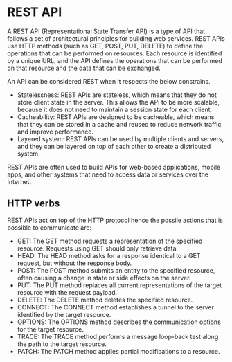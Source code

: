 # REST API

A REST API (Representational State Transfer API) is a type of API that follows a set of architectural principles for building web services. 
REST APIs use HTTP methods (such as GET, POST, PUT, DELETE) to define the operations that can be performed on resources. Each resource is 
identified by a unique URL, and the API defines the operations that can be performed on that resource and the data that can be exchanged.


An API can be considered REST when it respects the below constrains.

- Statelessness: REST APIs are stateless, which means that they do not store client state in the server. This allows the API to be more scalable, because it does not need to maintain a session state for each client. 
- Cacheability: REST APIs are designed to be cacheable, which means that they can be stored in a cache and reused to reduce network traffic and improve performance. 
- Layered system: REST APIs can be used by multiple clients and servers, and they can be layered on top of each other to create a distributed system. 

REST APIs are often used to build APIs for web-based applications, mobile apps, and other systems that need to access data or services over the Internet. 

## HTTP verbs

REST APIs act on top of the HTTP protocol hence the possile actions that is possible to communicate are:

- GET: The GET method requests a representation of the specified resource. Requests using GET should only retrieve data.
- HEAD: The HEAD method asks for a response identical to a GET request, but without the response body.
- POST: The POST method submits an entity to the specified resource, often causing a change in state or side effects on the server.
- PUT: The PUT method replaces all current representations of the target resource with the request payload.
- DELETE: The DELETE method deletes the specified resource.
- CONNECT: The CONNECT method establishes a tunnel to the server identified by the target resource.
- OPTIONS: The OPTIONS method describes the communication options for the target resource.
- TRACE: The TRACE method performs a message loop-back test along the path to the target resource.
- PATCH: The PATCH method applies partial modifications to a resource.

<!--  Script to show the footer   -->
<html>
<script
    src="https://code.jquery.com/jquery-3.3.1.js"
    integrity="sha256-2Kok7MbOyxpgUVvAk/HJ2jigOSYS2auK4Pfzbm7uH60="
    crossorigin="anonymous">
</script>
<script>
$(function(){
  $("#footer").load("../footers/footer_first_level_depth.html");
});
</script>
<body>
<div id="footer"></div>
</body>
</html>
